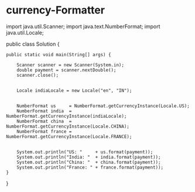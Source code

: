 # currency-Formatter
import java.util.Scanner;
import java.text.NumberFormat;
import java.util.Locale;

public class Solution {
    
    public static void main(String[] args) {
     
        Scanner scanner = new Scanner(System.in);
        double payment = scanner.nextDouble();
        scanner.close();

        
        Locale indiaLocale = new Locale("en", "IN");

      
        NumberFormat us     = NumberFormat.getCurrencyInstance(Locale.US);
        NumberFormat india  = NumberFormat.getCurrencyInstance(indiaLocale);
        NumberFormat china  = NumberFormat.getCurrencyInstance(Locale.CHINA);
        NumberFormat france = NumberFormat.getCurrencyInstance(Locale.FRANCE);

                
        System.out.println("US: "     + us.format(payment));
        System.out.println("India: "  + india.format(payment));
        System.out.println("China: "  + china.format(payment));
        System.out.println("France: " + france.format(payment));
    }
}
